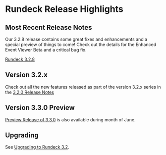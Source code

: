 # Rundeck Release Highlights

## Most Recent Release Notes

Our 3.2.8 release contains some great fixes and enhancements and a special preview of things to come! Check out the details for the Enhanced Event Viewer Beta and a critical bug fix.

[Rundeck 3.2.8](3_2_x/version-3.2.8.html)

## Version 3.2.x
Check out all the new features released as part of the version 3.2.x series in the [3.2.0 Release Notes](3_2_x/version-3.2.0.html)

## Version 3.3.0 Preview

[Preview Release of 3.3.0](https://docs.rundeck.com/3.3.x/history/3_3_x/version-3.3.0.html) is also available during month of June.

## Upgrading

See [Upgrading to Rundeck 3.2](/upgrading/upgrading-to-rundeck-3.2.md).
